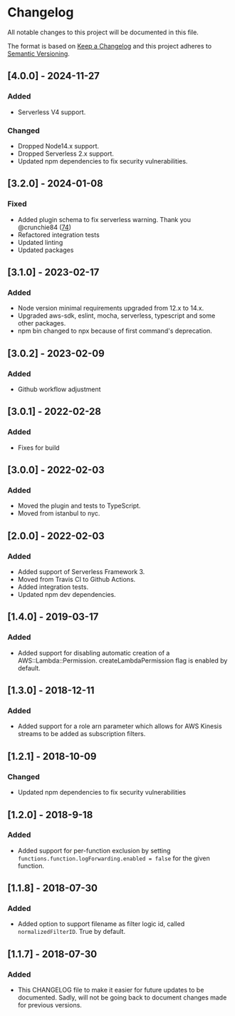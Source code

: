 # Changelog

All notable changes to this project will be documented in this file.

The format is based on [Keep a Changelog](http://keepachangelog.com/en/1.0.0/)
and this project adheres to [Semantic Versioning](http://semver.org/spec/v2.0.0.html).

## [4.0.0] - 2024-11-27

### Added
- Serverless V4 support.

### Changed

- Dropped Node14.x support.
- Dropped Serverless 2.x support.
- Updated npm dependencies to fix security vulnerabilities.

## [3.2.0] - 2024-01-08

### Fixed

 - Added plugin schema to fix serverless warning. Thank you @crunchie84 ([74](https://github.com/amplify-education/serverless-log-forwarding/pull/74))
 - Refactored integration tests
 - Updated linting
 - Updated packages

## [3.1.0] - 2023-02-17

### Added

- Node version minimal requirements upgraded from 12.x to 14.x.
- Upgraded aws-sdk, eslint, mocha, serverless, typescript and some other packages.
- npm bin changed to npx because of first command's deprecation.

## [3.0.2] - 2023-02-09

### Added

- Github workflow adjustment

## [3.0.1] - 2022-02-28

### Added

- Fixes for build

## [3.0.0] - 2022-02-03

### Added

- Moved the plugin and tests to TypeScript.
- Moved from istanbul to nyc.

## [2.0.0] - 2022-02-03

### Added

- Added support of Serverless Framework 3.
- Moved from Travis CI to Github Actions.
- Added integration tests.
- Updated npm dev dependencies.

## [1.4.0] - 2019-03-17

### Added

- Added support for disabling automatic creation of a AWS::Lambda::Permission. createLambdaPermission flag is enabled by default.


## [1.3.0] - 2018-12-11

### Added

- Added support for a role arn parameter which allows for AWS Kinesis streams to be added as subscription filters.

## [1.2.1] - 2018-10-09

### Changed

- Updated npm dependencies to fix security vulnerabilities

## [1.2.0] - 2018-9-18

### Added

- Added support for per-function exclusion by setting `functions.function.logForwarding.enabled = false` for the given function.

## [1.1.8] - 2018-07-30

### Added

- Added option to support filename as filter logic id, called `normalizedFilterID`. True by default.


## [1.1.7] - 2018-07-30

### Added

- This CHANGELOG file to make it easier for future updates to be documented. Sadly, will not be going back to document changes made for previous versions.
